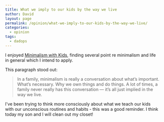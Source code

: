 ```yaml
---
title: What we imply to our kids by the way we live
author: David
layout: page
permalink: /opinion/what-we-imply-to-our-kids-by-the-way-we-live/
categories:
  - opinion
tags:
  - dadops
---
```

I enjoyed [Minimalism with Kids][1], finding several point re minimalism and life in general which I intend to apply.

This paragraph stood out:

> In a family, minimalism is really a conversation about what’s important. What’s necessary. Why we own things and do things. A lot of times, a family never really has this conversation — it’s all just implied in the way we live.

I've been trying to think more consciously about what we teach our kids with our unconscious routines and habits - this was a good reminder. I think today my son and I will clean out my closet!

 [1]: http://zenhabits.net/minimal-kids/
